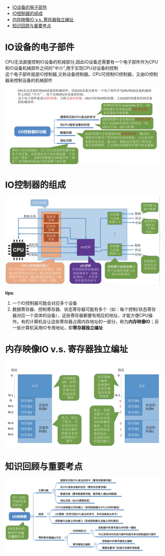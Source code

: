 - [IO设备的电子部件](#io设备的电子部件)
- [IO控制器的组成](#io控制器的组成)
- [内存映像IO v.s. 寄存器独立编址](#内存映像io-vs-寄存器独立编址)
- [知识回顾与重要考点](#知识回顾与重要考点)

# IO设备的电子部件
CPU无法直接控制IO设备的机械部分,因此IO设备还需要有一个电子部件作为CPU和IO设备机械部件之间的"中介",用于实现CPU对设备的控制\
这个电子部件就是IO控制器,又称设备控制器。CPU可控制IO控制器，又由IO控制器来控制设备的机械部件

<img src="../img/IO设备的电子部件.png">

# IO控制器的组成
<img src="../img/IO控制器的组成.png">

**tips**:
1. 一个IO控制器可能会对应多个设备
2. 数据寄存器、控制寄存器、状态寄存器可能有多个（如：每个控制/状态寄存器对应一个具体的设备），这些寄存器都要有相应的地址，才能方便CPU操作。有的计算机会让这些寄存器占用内存地址的一部分，称为**内存映像IO**；另一些计算机采用IO专用地址，即**寄存器独立编址**

# 内存映像IO v.s. 寄存器独立编址
<img src="../img/内存映射IO和寄存器独立编址.png">

# 知识回顾与重要考点
<img src="../img/IO控制器-知识回顾与重要考点.png">